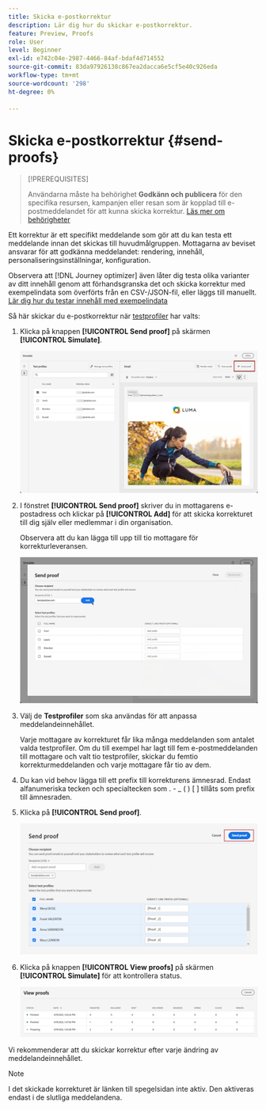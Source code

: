 ```yaml
---
title: Skicka e-postkorrektur
description: Lär dig hur du skickar e-postkorrektur.
feature: Preview, Proofs
role: User
level: Beginner
exl-id: e742c04e-2987-4466-84af-bdaf4d714552
source-git-commit: 83da97926138c867ea2dacca6e5cf5e40c926eda
workflow-type: tm+mt
source-wordcount: '298'
ht-degree: 0%

---
```


# Skicka e-postkorrektur {#send-proofs}

>[!PREREQUISITES]
>
>Användarna måste ha behörighet **Godkänn och publicera** för den specifika resursen, kampanjen eller resan som är kopplad till e-postmeddelandet för att kunna skicka korrektur. [Läs mer om behörigheter](../administration/ootb-permissions.md)

Ett korrektur är ett specifikt meddelande som gör att du kan testa ett meddelande innan det skickas till huvudmålgruppen. Mottagarna av beviset ansvarar för att godkänna meddelandet: rendering, innehåll, personaliseringsinställningar, konfiguration.

Observera att [!DNL Journey optimizer] även låter dig testa olika varianter av ditt innehåll genom att förhandsgranska det och skicka korrektur med exempelindata som överförts från en CSV-/JSON-fil, eller läggs till manuellt. [Lär dig hur du testar innehåll med exempelindata](../test-approve/simulate-sample-input.md)

Så här skickar du e-postkorrektur när [testprofiler](test-profiles.md) har valts:

1. Klicka på knappen **[!UICONTROL Send proof]** på skärmen **[!UICONTROL Simulate]**.

   ![](../email/assets/send-proof-button.png)

1. I fönstret **[!UICONTROL Send proof]** skriver du in mottagarens e-postadress och klickar på **[!UICONTROL Add]** för att skicka korrekturet till dig själv eller medlemmar i din organisation.

   Observera att du kan lägga till upp till tio mottagare för korrekturleveransen.

   ![](../email/assets/send-proof-add.png)

1. Välj de **Testprofiler** som ska användas för att anpassa meddelandeinnehållet.

   Varje mottagare av korrekturet får lika många meddelanden som antalet valda testprofiler. Om du till exempel har lagt till fem e-postmeddelanden till mottagare och valt tio testprofiler, skickar du femtio korrekturmeddelanden och varje mottagare får tio av dem.

1. Du kan vid behov lägga till ett prefix till korrekturens ämnesrad. Endast alfanumeriska tecken och specialtecken som . - _ ( ) [ ] tillåts som prefix till ämnesraden.

1. Klicka på **[!UICONTROL Send proof]**.

   ![](../email/assets/send-proof-select.png)

1. Klicka på knappen **[!UICONTROL View proofs]** på skärmen **[!UICONTROL Simulate]** för att kontrollera status.

   ![](../email/assets/send-proof-view.png)

Vi rekommenderar att du skickar korrektur efter varje ändring av meddelandeinnehållet.

>[!NOTE]
>
>I det skickade korrekturet är länken till spegelsidan inte aktiv. Den aktiveras endast i de slutliga meddelandena.

